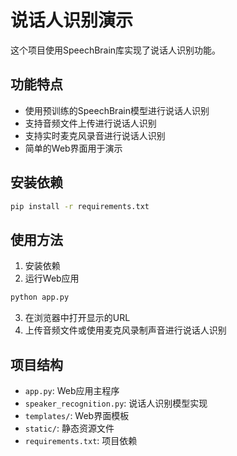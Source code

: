 # 说话人识别演示

这个项目使用SpeechBrain库实现了说话人识别功能。

## 功能特点

- 使用预训练的SpeechBrain模型进行说话人识别
- 支持音频文件上传进行说话人识别
- 支持实时麦克风录音进行说话人识别
- 简单的Web界面用于演示

## 安装依赖

```bash
pip install -r requirements.txt
```

## 使用方法

1. 安装依赖
2. 运行Web应用

```bash
python app.py
```

3. 在浏览器中打开显示的URL
4. 上传音频文件或使用麦克风录制声音进行说话人识别

## 项目结构

- `app.py`: Web应用主程序
- `speaker_recognition.py`: 说话人识别模型实现
- `templates/`: Web界面模板
- `static/`: 静态资源文件
- `requirements.txt`: 项目依赖